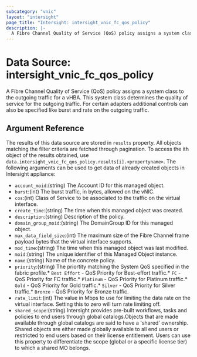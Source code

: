 ```yaml
---
subcategory: "vnic"
layout: "intersight"
page_title: "Intersight: intersight_vnic_fc_qos_policy"
description: |-
  A Fibre Channel Quality of Service (QoS) policy assigns a system class to the outgoing traffic for a vHBA. This system class determines the quality of service for the outgoing traffic. For certain adapters additional controls can also be specified like burst and rate on the outgoing traffic.
---
```


# Data Source: intersight_vnic_fc_qos_policy
A Fibre Channel Quality of Service (QoS) policy assigns a system class to the outgoing traffic for a vHBA. This system class determines the quality of service for the outgoing traffic. For certain adapters additional controls can also be specified like burst and rate on the outgoing traffic.
## Argument Reference
The results of this data source are stored in `results` property.
All objects matching the filter criteria are fetched through pagination.
To access the ith object of the results obtained, use `data.intersight_vnic_fc_qos_policy.results[i].<propertyname>`.
The following arguments can be used to get data of already created objects in Intersight appliance:
* `account_moid`:(string) The Account ID for this managed object. 
* `burst`:(int) The burst traffic, in bytes, allowed on the vNIC. 
* `cos`:(int) Class of Service to be associated to the traffic on the virtual interface. 
* `create_time`:(string) The time when this managed object was created. 
* `description`:(string) Description of the policy. 
* `domain_group_moid`:(string) The DomainGroup ID for this managed object. 
* `max_data_field_size`:(int) The maximum size of the Fibre Channel frame payload bytes that the virtual interface supports. 
* `mod_time`:(string) The time when this managed object was last modified. 
* `moid`:(string) The unique identifier of this Managed Object instance. 
* `name`:(string) Name of the concrete policy. 
* `priority`:(string) The priortity matching the System QoS specified in the fabric profile.* `Best Effort` - QoS Priority for Best-effort traffic.* `FC` - QoS Priority for FC traffic.* `Platinum` - QoS Priority for Platinum traffic.* `Gold` - QoS Priority for Gold traffic.* `Silver` - QoS Priority for Silver traffic.* `Bronze` - QoS Priority for Bronze traffic. 
* `rate_limit`:(int) The value in Mbps to use for limiting the data rate on the virtual interface. Setting this to zero will turn rate limiting off. 
* `shared_scope`:(string) Intersight provides pre-built workflows, tasks and policies to end users through global catalogs.Objects that are made available through global catalogs are said to have a 'shared' ownership. Shared objects are either made globally available to all end users or restricted to end users based on their license entitlement. Users can use this property to differentiate the scope (global or a specific license tier) to which a shared MO belongs. 
 